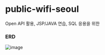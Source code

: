# public-wifi-seoul
Open API 활용, JSP/JAVA 연습, SQL 응용을 위한

### ERD
![image](https://user-images.githubusercontent.com/87344625/173322656-dbbe4407-8ad6-4021-92f3-b42070026310.png)
